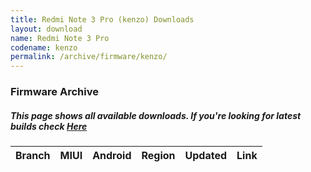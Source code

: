 ```yaml
---
title: Redmi Note 3 Pro (kenzo) Downloads
layout: download
name: Redmi Note 3 Pro
codename: kenzo
permalink: /archive/firmware/kenzo/
---
```


### Firmware Archive
##### This page shows all available downloads. If you're looking for latest builds check [Here](/firmware/kenzo/)


<div class="table-responsive-md" id="table-wrapper">
<table id="firmware" class="compact table table-striped table-hover table-sm">
    <thead class="thead-dark">
        <tr>
            <th>Branch</th>
            <th>MIUI</th>
            <th>Android</th>
            <th>Region</th>
            <th>Updated</th>
            <th>Link</th>
        </tr>
    </thead>
    <script>loadFirmwareDownloads('kenzo', 'full')</script>
</table>
</div>
